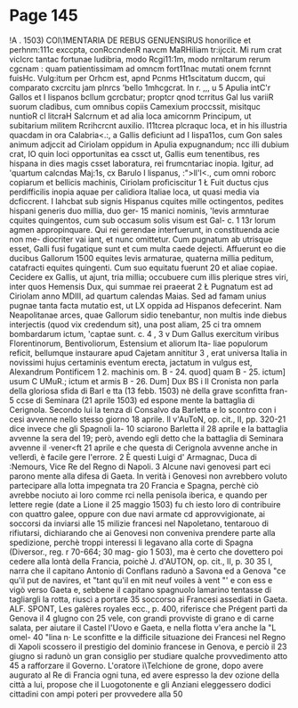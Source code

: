 # Page 145

!A . 1503) COl\1MENTARIA DE REBUS GENUENSIRUS honorilìce et perhnm:111c exccpta, conRccndenR navcm MaRHiliam tr:ijccit. Mi rum crat viclcrc tantac fortunae ludibria, modo Rcgi11:1m, modo nrnltarum rerum cgcnam : quam patientissimam ad omncm fort11nac mutati onem fcrnnt fuisHc. Vulg:itum per Orhcm est, apnd Pcnms Ht1scitatum duccm, qui comparato cxcrcitu jam plnrcs 'bello 1mhcgcrat. In r. ,,, u 5 Apulia intC'r Gallos et I Iispanos bcllum gcrcbatur; proptcr qnod tcrritus Gal lus variiR suorum cladibus, cum omnibus copiis Camexium proccssit, misitquc nuntioR cl litcraH Salcrnum et ad alia loca amicornm Principum, ut subitarium militem Rcrihcrcnt auxilio. I11tcrea plcraquc loca, et in his illustria quacdam in ora Calabria<.:, a Gallis defìciunt ad I Iispa11os, cum Gon sales animum adjccit ad Ciriolam oppidum in Apulia expugnandum; ncc illi dubium crat, IO quin loci opportunitas ea cssct ut, Gallis eum tenentibus, res hispana in dies magis csset laboratura, rei frumcntariac inopia. Igitur, ad 'quartum calcndas Maj:1s, cx Barulo I lispanus, :">ll'I<., cum omni roborc copiarum et bellicis machinis, Ciriolam profìciscitur 1 Ł Fuit ductus cjus perdifficilis inopia aquae per calidiora Italiae loca, ut quasi media via dcficcrent. I Iahcbat sub signis Hispanus cquites mille octingentos, pedites hispani generis duo millia, duo ger- 15 manici nominis, 'levis armnturae cquites quingentos, cum sub occasum solis visum est Gal- c. 1 13r lorum agmen appropinquare. Qui rei gerendae interfuerunt, in constituenda acie non me- diocriter vai iant, et nunc omittetur. Cum pugnatum ab utrisque esset, Galli fusi fugatique sunt et cum multa caede dejecti. Affuerunt eo die ducibus Gallorum 1500 equites levis armaturae, quaterna millia peditum, catafracti equites quingenti. Cum suo equitatu fuerunt 20 et aliae copiae. Cecidere ex Gallis, ut ajunt, tria millia; occubuere cum illis plerique stres viri, inter quos Hemensis Dux, qui summae rei praeerat 2 Ł Pugnatum est ad Ciriolam anno MDIII, ad quartum calendas Maias. Sed ad famam unius pugnae tanta facta mutatio est, ut LX oppida ad Hispanos defecerint. Nam Neapolitanae arces, quae Gallorum sidio tenebantur, non multis inde diebus interjectis (quod vix credendum sit), una post aliam, 25 ci tra omnem bombardarum ictum, 'captae sunt. c. 4 , 3 v Dum Gallus exercitum vìribus Florentinorum, Bentivoliorum, Estensium et aliorum Ita- liae populorum reficit, bellumque instaurare apud Cajetam annititur 3 , erat universa Italia in novissimi hujus certaminis eventum erecta, jactatum in vulgus est, Alexandrum Pontificem 1 2. machinis om. B - 24. quod] quam B - 25. ictum] usum C UMuR.; ictum et armis B - 26. Dum] Dux BS i Il Cronista non parla della gloriosa sfida di Barl e tta (13 febb. 1503) nè della grave sconfitta fran- 5 ccse di Seminara (21 aprile 1503) ed espone mente la battaglia di Cerignola. Secondo lui la tenza di Consalvo da Barletta e lo scontro con i cesi avvenne nello stesso giorno 18 aprile. Il v'AuToN, op. cit., II, pp. 320-21 dice invece che gli Spagnoli la- 10 sciarono Barletta il 28 aprile e la battaglia avvenne la sera del 19; però, avendo egli detto che la battaglia di Seminara avvenne il ·vener<ft 21 aprile e che questa di Cerignola avvenne anche in ve!lerdì, è facile gere l'errore. 2 È questi Luigi d' Armagnac, Duca di :Nemours, Vice Re del Regno di Napoli. 3 Alcune navi genovesi part eci parono mente alla difesa di Gaeta. In verità i Genovesi non avrebbero voluto partecipare alla lotta impegnata tra 20 Francia e Spagna, perchè ciò avrebbe nociuto ai loro comme rci nella penisola iberica, e quando per lettere regie (date a Lione il 25 maggio 1503) fu ch iesto loro di contribuire con quattro galee, oppure con due navi armate cd approvvigionate, ai soccorsi da inviarsi alle 15 milizie francesi nel Napoletano, tentarouo di rifiutarsi, dichiarando che ai Genovesi non conveniva prendere parte alla spedizione, perchè troppi interessi li legavano alla corte di Spagna (Diversor., reg. r 70-664; 30 mag- gio 1 503), ma è certo che dovettero poi cedere alla lontà della Francia, poichè J. d'AUTON, op. cit., II, p. 30 35 I, narra che il capitano Antonio di Conflans radunò a Savona ed a Genova "ce qu'il put de navires, et "tant qu'il en mit neuf voiles à vent "' e con ess e vigò verso Gaeta e, sebbene il capitano spagnuolo lamarino tentasse di tagliargli la rotta, riuscì a portare 35 soccorso ai Francesi assediati in Gaeta. ALF. SPONT, Les galères royales ecc., p. 400, riferisce che Prégent partì da Genova il 4 glugno con 25 vele, con grandi provviste di grano e di carne salata, per aiutare il Castel l'Uovo e Gaeta, e nella flotta v'era anche la "L omel- 40 "lina n· Le sconfitte e la difficile situazione dei Francesi nel Regno di Xapoli scossero il prestigio del dominio francese in Genova, e perciò il 23 giugno si radunò un gran consiglio per studiare qualche provvedimento atto 45 a rafforzare il Governo. L'oratore ì\Telchione de grone, dopo avere augurato al Re di Francia ogni tuna, ed avere espresso la dev ozione della città a lui, propose che il Luogotonente e gli Anziani eleggessero dodici cittadini con ampi poteri per provvedere alla 50